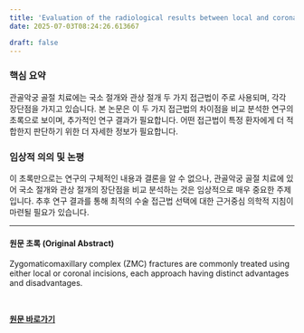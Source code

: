```yaml
---
title: 'Evaluation of the radiological results between local and coronal incisions in the treatment of zygomaticomaxillary complex fractures'
date: 2025-07-03T08:24:26.613667

draft: false
---
```


### 핵심 요약

관골악궁 골절 치료에는 국소 절개와 관상 절개 두 가지 접근법이 주로 사용되며, 각각 장단점을 가지고 있습니다.  본 논문은 이 두 가지 접근법의 차이점을 비교 분석한 연구의 초록으로 보이며,  추가적인 연구 결과가 필요합니다.  어떤 접근법이 특정 환자에게 더 적합한지 판단하기 위한 더 자세한 정보가 필요합니다.


### 임상적 의의 및 논평

이 초록만으로는 연구의 구체적인 내용과 결론을 알 수 없으나, 관골악궁 골절 치료에 있어 국소 절개와 관상 절개의 장단점을 비교 분석하는 것은 임상적으로 매우 중요한 주제입니다.  추후 연구 결과를 통해 최적의 수술 접근법 선택에 대한 근거중심 의학적 지침이 마련될 필요가 있습니다.


---

#### 원문 초록 (Original Abstract)
Zygomaticomaxillary complex (ZMC) fractures are commonly treated using either local or coronal incisions, each approach having distinct advantages and disadvantages.

<br>

**[원문 바로가기](https://www.joms.org/article/S0278-2391(25)00596-8/fulltext?rss=yes)**
